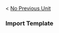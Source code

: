 < [No Previous Unit](/BuildandAutomateTour2024/1_Build_Process_Automation/readme.md)

### Import Template